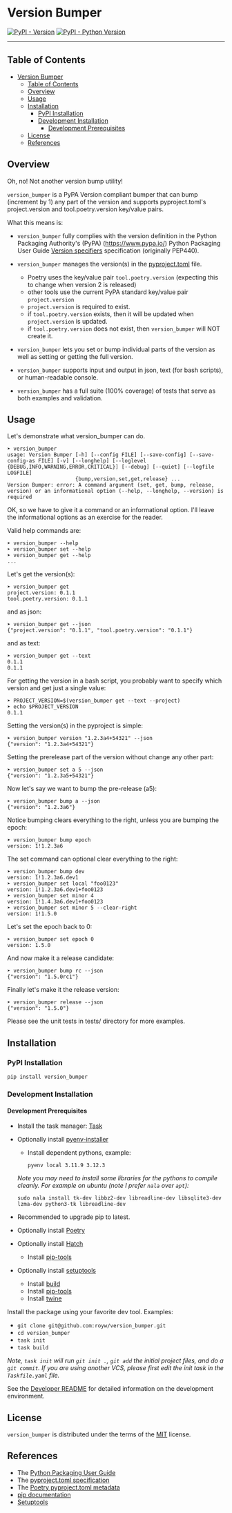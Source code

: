 <!--
SPDX-FileCopyrightText: 2024 Roy Wright
SPDX-License-Identifier: MIT
-->

# Version Bumper

[![PyPI - Version](https://img.shields.io/pypi/v/version_bumper.svg)](https://pypi.org/project/version_bumper)
[![PyPI - Python Version](https://img.shields.io/pypi/pyversions/version_bumper.svg)](https://pypi.org/project/version_bumper)

---

## Table of Contents

<!-- TOC -->

- [Version Bumper](#version-bumper)
  - [Table of Contents](#table-of-contents)
  - [Overview](#overview)
  - [Usage](#usage)
  - [Installation](#installation)
    - [PyPI Installation](#pypi-installation)
    - [Development Installation](#development-installation)
      - [Development Prerequisites](#development-prerequisites)
  - [License](#license)
  - [References](#references)
  <!-- TOC -->

## Overview

Oh, no! Not another version bump utility!

`version_bumper` is a PyPA Version compliant bumper that can bump (increment
by 1) any part of the version and supports pyproject.toml's project.version and
tool.poetry.version key/value pairs.

What this means is:

- `version_bumper` fully complies with the version definition in the Python
  Packaging Authority's (PyPA) (https://www.pypa.io/) Python Packaging User
  Guide
  [Version specifiers](https://packaging.python.org/en/latest/specifications/version-specifiers/#version-specifiers)
  specification (originally PEP440).

- `version_bumper` manages the version(s) in the
  [pyproject.toml](https://packaging.python.org/en/latest/specifications/pyproject-toml/#pyproject-toml-spec)
  file.

  - Poetry uses the key/value pair `tool.poetry.version` (expecting this to
    change when version 2 is released)
  - other tools use the current PyPA standard key/value pair `project.version`
  - `project.version` is required to exist.
  - if `tool.poetry.version` exists, then it will be updated when
    `project.version` is updated.
  - if `tool.poetry.version` does not exist, then `version_bumper` will NOT
    create it.

- `version_bumper` lets you set or bump individual parts of the version as well
  as setting or getting the full version.

- `version_bumper` supports input and output in json, text (for bash scripts),
  or human-readable console.

- `version_bumper` has a full suite (100% coverage) of tests that serve as both
  examples and validation.

## Usage

Let's demonstrate what version_bumper can do.

    ➤ version_bumper
    usage: Version Bumper [-h] [--config FILE] [--save-config] [--save-config-as FILE] [-v] [--longhelp] [--loglevel {DEBUG,INFO,WARNING,ERROR,CRITICAL}] [--debug] [--quiet] [--logfile LOGFILE]
                          {bump,version,set,get,release} ...
    Version Bumper: error: A command argument (set, get, bump, release, version) or an informational option (--help, --longhelp, --version) is required

OK, so we have to give it a command or an informational option. I'll leave the
informational options as an exercise for the reader.

Valid help commands are:

    ➤ version_bumper --help
    ➤ version_bumper set --help
    ➤ version_bumper get --help
    ...

Let's get the version(s):

    ➤ version_bumper get
    project.version: 0.1.1
    tool.poetry.version: 0.1.1

and as json:

    ➤ version_bumper get --json
    {"project.version": "0.1.1", "tool.poetry.version": "0.1.1"}

and as text:

    ➤ version_bumper get --text
    0.1.1
    0.1.1

For getting the version in a bash script, you probably want to specify which
version and get just a single value:

    ➤ PROJECT_VERSION=$(version_bumper get --text --project)
    ➤ echo $PROJECT_VERSION
    0.1.1

Setting the version(s) in the pyproject is simple:

    ➤ version_bumper version "1.2.3a4+54321" --json
    {"version": "1.2.3a4+54321"}

Setting the prerelease part of the version without change any other part:

    ➤ version_bumper set a 5 --json
    {"version": "1.2.3a5+54321"}

Now let's say we want to bump the pre-release (a5):

    ➤ version_bumper bump a --json
    {"version": "1.2.3a6"}

Notice bumping clears everything to the right, unless you are bumping the epoch:

    ➤ version_bumper bump epoch
    version: 1!1.2.3a6

The set command can optional clear everything to the right:

    ➤ version_bumper bump dev
    version: 1!1.2.3a6.dev1
    ➤ version_bumper set local "foo0123"
    version: 1!1.2.3a6.dev1+foo0123
    ➤ version_bumper set minor 4
    version: 1!1.4.3a6.dev1+foo0123
    ➤ version_bumper set minor 5 --clear-right
    version: 1!1.5.0

Let's set the epoch back to 0:

    ➤ version_bumper set epoch 0
    version: 1.5.0

And now make it a release candidate:

    ➤ version_bumper bump rc --json
    {"version": "1.5.0rc1"}

Finally let's make it the release version:

    ➤ version_bumper release --json
    {"version": "1.5.0"}

Please see the unit tests in tests/ directory for more examples.

## Installation

### PyPI Installation

`pip install version_bumper`

### Development Installation

#### Development Prerequisites

- Install the task manager: [Task](https://taskfile.dev/)
- Optionally install [pyenv-installer](https://github.com/pyenv/pyenv-installer)

  - Install dependent pythons, example:

    `pyenv local 3.11.9 3.12.3`

  _Note you may need to install some libraries for the pythons to compile
  cleanly._ _For example on ubuntu (note I prefer `nala` over `apt`):_

  `sudo nala install tk-dev libbz2-dev libreadline-dev libsqlite3-dev lzma-dev python3-tk libreadline-dev`

- Recommended to upgrade pip to latest.
- Optionally install [Poetry](https://python-poetry.org/)
- Optionally install [Hatch](https://hatch.pypa.io/)
  - Install [pip-tools](https://pypi.org/project/pip-tools/)
- Optionally install [setuptools](https://setuptools.pypa.io/)
  - Install [build](https://build.pypa.io/)
  - Install [pip-tools](https://pypi.org/project/pip-tools/)
  - Install [twine](https://twine.readthedocs.io/)

Install the package using your favorite dev tool. Examples:

- `git clone git@github.com:royw/version_bumper.git`
- `cd version_bumper`
- `task init`
- `task build`

_Note, `task init` will run `git init .`, `git add` the initial project files,
and do a `git commit`. If you are using another VCS, please first edit the init
task in the `Taskfile.yaml` file._

See the [Developer README](DEV-README.md) for detailed information on the
development environment.

## License

`version_bumper` is distributed under the terms of the
[MIT](https://spdx.org/licenses/MIT.html) license.

## References

- The [Python Packaging User Guide](https://packaging.python.org/en/latest)
- The
  [pyproject.toml specification](https://pypi.python.org/pypi/pyproject.toml)
- The [Poetry pyproject.toml metadata](https://python-poetry.org/docs/pyproject)
- [pip documentation](https://pip.pypa.io/en/stable/)
- [Setuptools](https://setuptools.pypa.io/)
